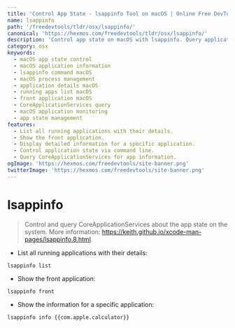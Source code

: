 ```yaml
---
title: 'Control App State - lsappinfo Tool on macOS | Online Free DevTools by Hexmos'
name: lsappinfo
path: '/freedevtools/tldr/osx/lsappinfo/'
canonical: 'https://hexmos.com/freedevtools/tldr/osx/lsappinfo/'
description: 'Control app state on macOS with lsappinfo. Query application details, list running apps, and show front application information. Free online tool, no registration required.'
category: osx
keywords:
  - macOS app state control
  - macOS application information
  - lsappinfo command macOS
  - macOS process management
  - application details macOS
  - running apps list macOS
  - front application macOS
  - CoreApplicationServices query
  - macOS application monitoring
  - app state management
features:
  - List all running applications with their details.
  - Show the front application.
  - Display detailed information for a specific application.
  - Control application state via command line.
  - Query CoreApplicationServices for app information.
ogImage: 'https://hexmos.com/freedevtools/site-banner.png'
twitterImage: 'https://hexmos.com/freedevtools/site-banner.png'
---
```


# lsappinfo

> Control and query CoreApplicationServices about the app state on the system.
> More information: <https://keith.github.io/xcode-man-pages/lsappinfo.8.html>.

- List all running applications with their details:

`lsappinfo list`

- Show the front application:

`lsappinfo front`

- Show the information for a specific application:

`lsappinfo info {{com.apple.calculator}}`
